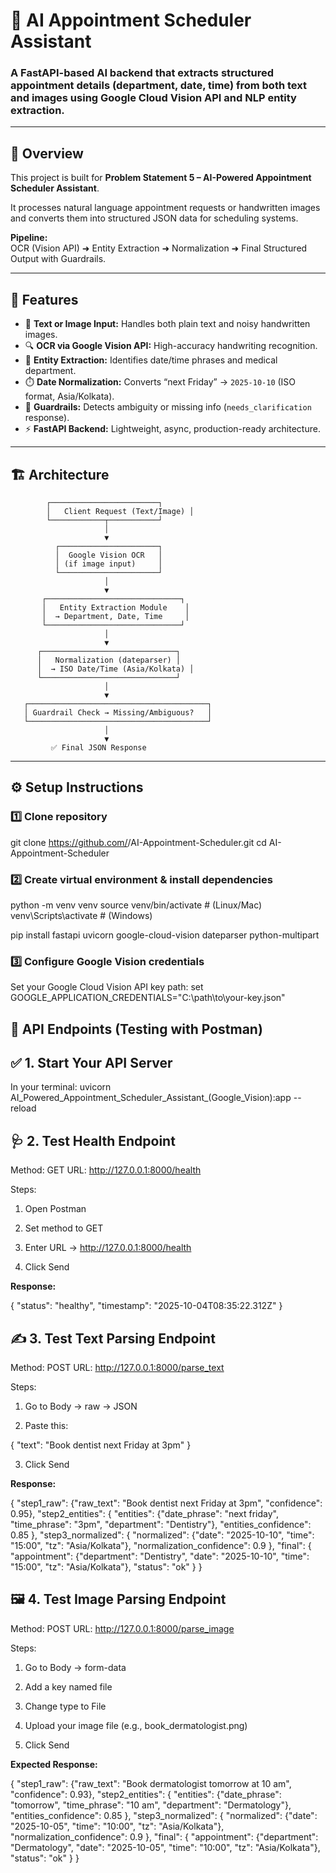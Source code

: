 # 🧠 AI Appointment Scheduler Assistant

### A FastAPI-based AI backend that extracts structured appointment details (department, date, time) from both **text** and **images** using **Google Cloud Vision API** and **NLP entity extraction**.

---

## 📘 Overview

This project is built for **Problem Statement 5 – AI-Powered Appointment Scheduler Assistant**.

It processes natural language appointment requests or handwritten images and converts them into structured JSON data for scheduling systems.

**Pipeline:**  
OCR (Vision API) ➜ Entity Extraction ➜ Normalization ➜ Final Structured Output with Guardrails.

---

## 🧩 Features

- 🧾 **Text or Image Input:** Handles both plain text and noisy handwritten images.
- 🔍 **OCR via Google Vision API:** High-accuracy handwriting recognition.
- 🧠 **Entity Extraction:** Identifies date/time phrases and medical department.
- ⏱️ **Date Normalization:** Converts “next Friday” → `2025-10-10` (ISO format, Asia/Kolkata).
- 🧰 **Guardrails:** Detects ambiguity or missing info (`needs_clarification` response).
- ⚡ **FastAPI Backend:** Lightweight, async, production-ready architecture.

---

## 🏗️ Architecture

            ┌────────────────────────┐
            │   Client Request (Text/Image) │
            └────────────┬───────────┘
                         │
                         ▼
              ┌──────────────────────┐
              │  Google Vision OCR   │
              │ (if image input)     │
              └──────────────────────┘
                         │
                         ▼
           ┌──────────────────────────────┐
           │   Entity Extraction Module    │
           │  → Department, Date, Time     │
           └──────────────────────────────┘
                         │
                         ▼
          ┌──────────────────────────────┐
          │   Normalization (dateparser) │
          │  → ISO Date/Time (Asia/Kolkata) │
          └──────────────────────────────┘
                         │
                         ▼
       ┌────────────────────────────────────────┐
       │ Guardrail Check → Missing/Ambiguous?   │
       └────────────────────────────────────────┘
                         │
                         ▼
             ✅ Final JSON Response


---

## ⚙️ Setup Instructions

### 1️⃣ Clone repository

git clone https://github.com/<your-username>/AI-Appointment-Scheduler.git
cd AI-Appointment-Scheduler

### 2️⃣ Create virtual environment & install dependencies
python -m venv venv
source venv/bin/activate   # (Linux/Mac)
venv\Scripts\activate      # (Windows)

pip install fastapi uvicorn google-cloud-vision dateparser python-multipart

### 3️⃣ Configure Google Vision credentials
Set your Google Cloud Vision API key path: set GOOGLE_APPLICATION_CREDENTIALS="C:\path\to\your-key.json"



## 🧪 API Endpoints (Testing with Postman)

## ✅ 1. Start Your API Server
In your terminal:
uvicorn AI_Powered_Appointment_Scheduler_Assistant_(Google_Vision):app --reload

## 🩺 2. Test Health Endpoint
Method: GET
URL: http://127.0.0.1:8000/health

Steps:

1. Open Postman

2. Set method to GET

3. Enter URL → http://127.0.0.1:8000/health

4. Click Send

**Response:**

{
  "status": "healthy",
  "timestamp": "2025-10-04T08:35:22.312Z"
}

## ✍️ 3. Test Text Parsing Endpoint

Method: POST
URL: http://127.0.0.1:8000/parse_text

Steps:

1. Go to Body → raw → JSON

2. Paste this:

{
  "text": "Book dentist next Friday at 3pm"
}


3. Click Send

**Response:**

{
  "step1_raw": {"raw_text": "Book dentist next Friday at 3pm", "confidence": 0.95},
  "step2_entities": {
    "entities": {"date_phrase": "next friday", "time_phrase": "3pm", "department": "Dentistry"},
    "entities_confidence": 0.85
  },
  "step3_normalized": {
    "normalized": {"date": "2025-10-10", "time": "15:00", "tz": "Asia/Kolkata"},
    "normalization_confidence": 0.9
  },
  "final": {
    "appointment": {"department": "Dentistry", "date": "2025-10-10", "time": "15:00", "tz": "Asia/Kolkata"},
    "status": "ok"
  }
}


## 🖼️ 4. Test Image Parsing Endpoint

Method: POST
URL: http://127.0.0.1:8000/parse_image

Steps:

1. Go to Body → form-data

2. Add a key named file

3. Change type to File

4. Upload your image file (e.g., book_dermatologist.png)

5. Click Send

**Expected Response:**

{
  "step1_raw": {"raw_text": "Book dermatologist tomorrow at 10 am", "confidence": 0.93},
  "step2_entities": {
    "entities": {"date_phrase": "tomorrow", "time_phrase": "10 am", "department": "Dermatology"},
    "entities_confidence": 0.85
  },
  "step3_normalized": {
    "normalized": {"date": "2025-10-05", "time": "10:00", "tz": "Asia/Kolkata"},
    "normalization_confidence": 0.9
  },
  "final": {
    "appointment": {"department": "Dermatology", "date": "2025-10-05", "time": "10:00", "tz": "Asia/Kolkata"},
    "status": "ok"
  }
}




